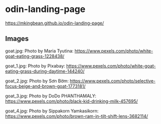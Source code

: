 # odin-landing-page

https://mkingbean.github.io/odin-landing-page/

## Images

goat.jpg: Photo by Maria Tyutina: https://www.pexels.com/photo/white-goat-eating-grass-1228438/

goat_1.jpg: Photo by Pixabay: https://www.pexels.com/photo/white-goat-eating-grass-during-daytime-144240/

goat_2.jpg: Photo by Sơn Bờm: https://www.pexels.com/photo/selective-focus-beige-and-brown-goat-1773181/

goat_3.jpg: Photo by DoDo PHANTHAMALY: https://www.pexels.com/photo/black-kid-drinking-milk-457695/

goat_4.jpg: Photo by Sippakorn Yamkasikorn: https://www.pexels.com/photo/brown-ram-in-tilt-shift-lens-3682114/